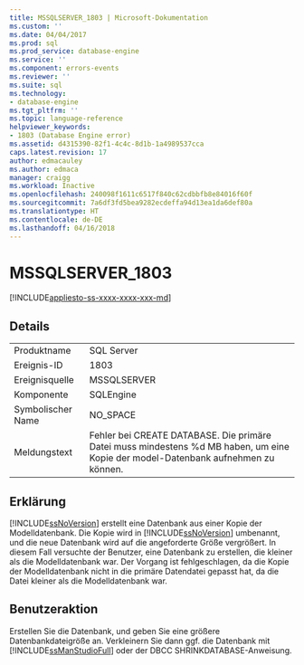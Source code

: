 ```yaml
---
title: MSSQLSERVER_1803 | Microsoft-Dokumentation
ms.custom: ''
ms.date: 04/04/2017
ms.prod: sql
ms.prod_service: database-engine
ms.service: ''
ms.component: errors-events
ms.reviewer: ''
ms.suite: sql
ms.technology:
- database-engine
ms.tgt_pltfrm: ''
ms.topic: language-reference
helpviewer_keywords:
- 1803 (Database Engine error)
ms.assetid: d4315390-82f1-4c4c-8d1b-1a4989537cca
caps.latest.revision: 17
author: edmacauley
ms.author: edmaca
manager: craigg
ms.workload: Inactive
ms.openlocfilehash: 240098f1611c6517f840c62cdbbfb8e84016f60f
ms.sourcegitcommit: 7a6df3fd5bea9282ecdeffa94d13ea1da6def80a
ms.translationtype: HT
ms.contentlocale: de-DE
ms.lasthandoff: 04/16/2018
---
```

# <a name="mssqlserver1803"></a>MSSQLSERVER_1803
[!INCLUDE[appliesto-ss-xxxx-xxxx-xxx-md](../../includes/appliesto-ss-xxxx-xxxx-xxx-md.md)]
  
## <a name="details"></a>Details  
  
|||  
|-|-|  
|Produktname|SQL Server|  
|Ereignis-ID|1803|  
|Ereignisquelle|MSSQLSERVER|  
|Komponente|SQLEngine|  
|Symbolischer Name|NO_SPACE|  
|Meldungstext|Fehler bei CREATE DATABASE. Die primäre Datei muss mindestens %d MB haben, um eine Kopie der model-Datenbank aufnehmen zu können.|  
  
## <a name="explanation"></a>Erklärung  
[!INCLUDE[ssNoVersion](../../includes/ssnoversion-md.md)] erstellt eine Datenbank aus einer Kopie der Modelldatenbank. Die Kopie wird in [!INCLUDE[ssNoVersion](../../includes/ssnoversion-md.md)] umbenannt, und die neue Datenbank wird auf die angeforderte Größe vergrößert. In diesem Fall versuchte der Benutzer, eine Datenbank zu erstellen, die kleiner als die Modelldatenbank war. Der Vorgang ist fehlgeschlagen, da die Kopie der Modelldatenbank nicht in die primäre Datendatei gepasst hat, da die Datei kleiner als die Modelldatenbank war.  
  
## <a name="user-action"></a>Benutzeraktion  
Erstellen Sie die Datenbank, und geben Sie eine größere Datenbankdateigröße an. Verkleinern Sie dann ggf. die Datenbank mit [!INCLUDE[ssManStudioFull](../../includes/ssmanstudiofull-md.md)] oder der DBCC SHRINKDATABASE-Anweisung.  
  
